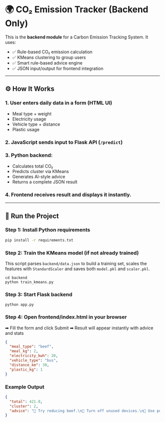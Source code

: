 # 🌍 CO₂ Emission Tracker (Backend Only)

This is the **backend module** for a Carbon Emission Tracking System. It uses:

- ✅ Rule-based CO₂ emission calculation
- ✅ KMeans clustering to group users
- ✅ Smart rule-based advice engine
- ✅ JSON input/output for frontend integration


---

## ⚙️ How It Works

### 1. User enters daily data in a form (HTML UI)

- Meal type + weight
- Electricity usage
- Vehicle type + distance
- Plastic usage

### 2. JavaScript sends input to Flask API (`/predict`)
### 3. Python backend:
- Calculates total CO₂
- Predicts cluster via KMeans
- Generates AI-style advice
- Returns a complete JSON result

### 4. Frontend receives result and displays it instantly.

---

## 🚀 Run the Project

### Step 1: Install Python requirements

```bash
pip install -r requirements.txt
```

### Step 2: Train the KMeans model (if not already trained)
This script parses `backend/data.json` to build a training set, scales the
features with `StandardScaler` and saves both `model.pkl` and `scaler.pkl`.
```
cd backend
python train_kmeans.py
```
### Step 3: Start Flask backend
```
python app.py
```

### Step 4: Open frontend/index.html in your browser
➡ Fill the form and click Submit
➡ Result will appear instantly with advice and stats
``` json
{
  "meal_type": "beef",
  "meal_kg": 2,
  "electricity_kwh": 20,
  "vehicle_type": "bus",
  "distance_km": 30,
  "plastic_kg": 1
}
```
### Example Output
``` json
{
  "total": 421.0,
  "cluster": 2,
  "advice": "🥩 Try reducing beef.\n🔌 Turn off unused devices.\n🚌 Use public transport.\n🧴 Reuse plastic containers."
}
```
